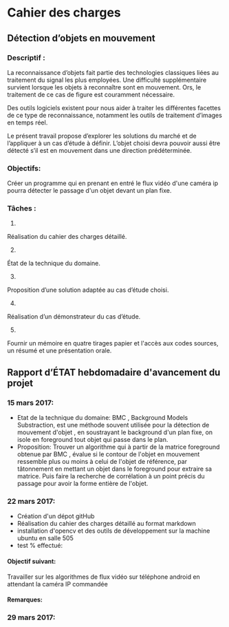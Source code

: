 
# Cahier des charges

## Détection d’objets en mouvement
###   Descriptif : 

La reconnaissance d’objets fait partie des technologies classiques liées au traitement du signal les plus employées. Une difficulté supplémentaire survient lorsque les objets à reconnaître sont en mouvement. Ors, le traitement de ce cas de figure est couramment nécessaire.

Des outils logiciels existent pour nous aider à traiter les différentes facettes de ce type de reconnaissance, notamment les outils de traitement d’images en temps réel.

Le présent travail propose d’explorer les solutions du marché et de l’appliquer à un cas d’étude à définir. L’objet choisi devra pouvoir aussi être détecté s’il est en mouvement dans une direction prédéterminée.



### Objectifs:

Créer un programme qui en prenant en entré le flux vidéo d'une caméra ip  pourra détecter le passage d'un objet devant un plan fixe.


### Tâches :

1. 
Réalisation du cahier des charges détaillé.


2. 
État de la technique du domaine.


3. 
Proposition d’une solution adaptée au cas d’étude choisi.


4. 
Réalisation d’un démonstrateur du cas d’étude.

5.
Fournir un mémoire en quatre tirages papier et l'accès aux codes sources, un résumé et une présentation orale. 


## Rapport d’ÉTAT hebdomadaire d'avancement du projet
### 15 mars 2017:
- Etat de la technique du domaine: 
BMC , Background Models Substraction, est une méthode souvent utilisée pour la détection de mouvement d'objet , en soustrayant le background d'un plan fixe, on isole en foreground tout objet qui passe dans le plan.   
- Proposition: 
Trouver un algorithme qui à partir de la matrice foreground obtenue par BMC , évalue si le contour de l'objet en mouvement ressemble plus ou moins à celui de l'objet de référence, par tâtonnement en mettant un objet dans le foreground pour extraire sa matrice. Puis faire la recherche de corrélation à un point précis du passage pour avoir la forme entière de l'objet.

### 22 mars 2017:
- Création d'un dépot gitHub 
- Réalisation du cahier des charges détaillé au format markdown
- installation d'opencv et des outils de développement sur la machine ubuntu en salle 505
- test 
% effectué:

#### Objectif suivant:

Travailler sur les algorithmes de flux vidéo sur téléphone android en attendant la caméra IP commandée 

#### Remarques:

### 29 mars 2017: 
